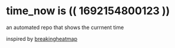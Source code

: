 # time_now is (( 1692154800123 ))

an automated repo that shows the currnent time

inspired by [breakingheatmap](https://github.com/breakingheatmap/breakingheatmap)